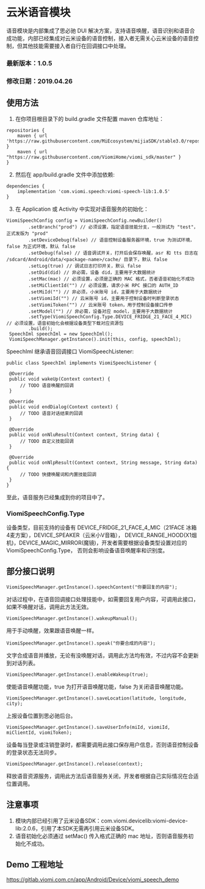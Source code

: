 # 云米语音模块
  语音模块是内部集成了思必驰 DUI 解决方案，支持语音唤醒，语音识别和语音合成功能，内部已经集成对云米设备的语音控制，接入者无需关心云米设备的语音控制，但其他技能需要接入者自行在回调接口中处理。
### 最新版本：1.0.5
### 修改日期：2019.04.26
## 使用方法
  1. 在你项目根目录下的 build.gradle 文件配置 maven 仓库地址：
  ```
  repositories {
      maven { url 'https://raw.githubusercontent.com/MiEcosystem/mijiaSDK/stable3.0/repository' }
      maven { url "https://raw.githubusercontent.com/ViomiHome/viomi_sdk/master" }
  }
  ```
  2. 然后在 app/build.gradle 文件中添加依赖:
  ```
  dependencies {
      implementation 'com.viomi.speech:viomi-speech-lib:1.0.5'
  }
  ```
  3. 在 Application 或 Activity 中实现对语音服务的初始化：
  ```
  ViomiSpeechConfig config = ViomiSpeechConfig.newBuilder()
          .setBranch("prod") // 必须设置，指定语音技能分支，一般测试为 "test"，正式发版为 "prod"
          .setDeviceDebug(false) // 语音控制设备服务器环境，true 为测试环境，false 为正式环境，默认 false
          .setDebug(false) // 语音调试开关，打开后会保存唤醒，asr 和 tts 日志在 /sdcard/Android/data/<package-name>/cache/ 目录下，默认 false
          .setLog(true) // 调试日志打印开关，默认 false
          .setDid(did) // 非必需，设备 did，主要用于大数据统计
          .setMac(mac) // 必须设置，必须是正确的 MAC 格式，否者语音初始化不成功
          .setMiClientId("") // 必须设置，请求小米 RPC 接口的 AUTH_ID
          .setMiId("") // 非必须，小米账号 id，主要用于大数据统计
          .setViomiId("") // 云米账号 id，主要用于控制设备时判断登录状态
          .setViomiToken("") // 云米账号 token，用于控制设备接口传参
          .setModel("") // 非必需，设备对应 model，主要用于大数据统计
          .setType(ViomiSpeechConfig.Type.DEVICE_FRIDGE_21_FACE_4_MIC) // 必须设置，语音初始化会根据设备类型下载对应资源包
          .build();
   SpeechIml speechIml = new SpeechIml();
   ViomiSpeechManager.getInstance().init(this, config, speechIml);
   ```
   
   SpeechIml 继承语音回调接口 ViomiSpeechListener:
   ```
   public class SpeechIml implements ViomiSpeechListener {

    @Override
    public void wakeUp(Context context) {
        // TODO 语音唤醒的回调
    }

    @Override
    public void endDialog(Context context) {
        // TODO 语音对话结束的回调
    }

    @Override
    public void onNluResult(Context context, String data) {
        // TODO 自定义技能回调
    }

    @Override
    public void onNlpResult(Context context, String message, String data) {
        // TODO 快捷唤醒词和内置技能回调
    }
}
```
至此，语音服务已经集成到你的项目中了。

### ViomiSpeechConfig.Type
   设备类型，目前支持的设备有 DEVICE_FRIDGE_21_FACE_4_MIC（21FACE 冰箱 4麦方案），DEVICE_SPEAKER（云米小V音箱），
   DEVICE_RANGE_HOOD(X1烟机)，DEVICE_MAGIC_MIRROR(魔镜)，开发者需要根据设备类型设置对应的ViomiSpeechConfig.Type，
   否则会影响设备语音唤醒率和识别度。
   
## 部分接口说明
   ```
   ViomiSpeechManager.getInstance().speechContent("你要回复的内容");
   ```
   对话过程中，在语音回调接口处理技能中，如需要回复用户内容，可调用此接口，如果不唤醒对话，调用此方法无效。
   ```
   ViomiSpeechManager.getInstance().wakeupManual();
   ```
   用于手动唤醒，效果跟语音唤醒一样。
   ```
   ViomiSpeechManager.getInstance().speak("你要合成的内容");
   ```
   文字合成语音并播放，无论有没唤醒对话，调用此方法均有效，不过内容不会更新到对话列表。
   ```
   ViomiSpeechManager.getInstance().enableWakeup(true);
   ```
   使能语音唤醒功能，true 为打开语音唤醒功能，false 为关闭语音唤醒功能。
   ```
   ViomiSpeechManager.getInstance().saveLocation(latitude, longitude, city);
   ```
   上报设备位置到思必驰后台。
   ```
   ViomiSpeechManager.getInstance().saveUserInfo(miId, viomiId, miClientId, viomiToken);
   ```
   设备每当登录或注销登录时，都需要调用此接口保存用户信息，否则语音控制设备的登录状态无法同步。
   ```
   ViomiSpeechManager.getInstance().release(context);
   ```
   释放语音资源服务，调用此方法后语音服务关闭，开发者根据自己实际情况在合适位置调用。
   
## 注意事项
   1. 模块内部已经引用了云米设备SDK：com.viomi.devicelib:viomi-device-lib:2.0.6，引用了本SDK无需再引用云米设备SDK。
   2. 语音初始化必须通过 setMac() 传入格式正确的 mac 地址，否则语音服务初始化不成功。
   
## Demo 工程地址
   https://gitlab.viomi.com.cn/app/Android/Device/viomi_speech_demo
   
   
